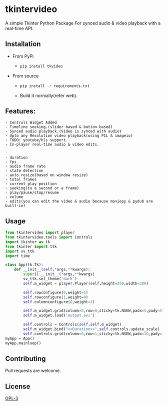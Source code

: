 # tkintervideo

A simple Tkinter Python Package For synced audio & video playback with a real-time API.

## Installation
- From PyPi
    - ```bash
      pip install tkvideo
      ```
- From source
    - ```bash
      pip install -r requirements.txt
      ```
    - Build it normally(refer web).
## Features:

    - Controls Widget Added
    - Timeline seeking.(slider based & button based)
    - Synced audio playback.(Video is synced with audio)
    - Upto any Resolution video playback(using PIL & imageio)
    - TODO: youtube/hls support.
    - In-player real-time audio & video edits.


    - duration
    - fps
    - audio frame rate
    - state detection
    - auto resize(based on window resize)
    - total frames
    - current play position
    - seeking(to a second or a frame)
    - play/pause/stop/resume
    - volume
    - edits(you can edit the video & audio because moviepy & pydub are built-in)
## Usage

```python
from tkintervideo import player
from tkintervideo.tools import Controls
import tkinter as tk
from tkinter import ttk
import sv_ttk
import time

class App(tk.Tk):
    def __init__(self,*args,**kwargs):
        super().__init__(*args,**kwargs)
        sv_ttk.set_theme('dark')
        self.m_widget = player.Player(self,height=200,width=300)

        self.rowconfigure(0,weight=1)
        self.rowconfigure(1,weight=0)
        self.columnconfigure(0,weight=1)

        self.m_widget.grid(column=0,row=0,sticky=tk.NSEW,padx=5,pady=5)
        self.m_widget.load('output.avi')

        self.controls = Controls(self,self.m_widget)
        self.m_widget.bind("<<Duration>>",self.controls.update_scale)
        self.controls.grid(column=0,row=1,sticky=tk.NSEW,padx=10,pady=10)
myApp = App()
myApp.mainloop()
```

## Contributing

Pull requests are welcome.

## License

[GPL-3](https://choosealicense.com/licenses/gpl-3.0/)
